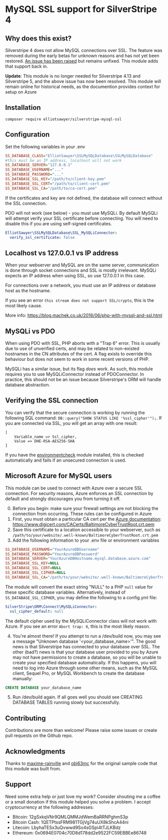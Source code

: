 MySQL SSL support for SilverStripe 4
====================================

Why does this exist?
--------------------
Silverstripe 4 does not allow MySQL connections over SSL. The feature was removed during the early betas for unknown reasons and has not yet been restored. [An issue has been raised](https://github.com/silverstripe/silverstripe-framework/issues/8871) but remains unfixed. This module adds that support back in.

**Update**: This module is no longer needed for Silverstripe 4.13 and Silverstripe 5, and the above issue has now been resolved. This module will remain online for historical needs, as the documention provides context for setup on Azure

Installation
------------
`composer require elliotsawyer/silverstripe-mysql-ssl`

Configuration
-------------
Set the following variables in your .env
```ini
SS_DATABASE_CLASS="ElliotSawyer\SSLMySQLDatabase\SSLMySQLDatabase"
#this must be an IP address, localhost will not work
SS_DATABASE_SERVER="127.0.0.1"
SS_DATABASE_USERNAME="..."
SS_DATABASE_PASSWORD="..."
SS_DATABASE_SSL_KEY="/path/to/client-key.pem"
SS_DATABASE_SSL_CERT="/path/to/client-cert.pem"
SS_DATABASE_SSL_CA="/path/to/ca-cert.pem"
```

If the certificates and key are not defined, the database will connect without the SSL connection.

PDO will not work (see below) - you must use MySQLi. By default MySQLi will attempt verify your SSL certificate before connecting. You will need to disable this if you are using self-signed certificates.
```yml
ElliotSawyer\SSLMySQLDatabase\SSL_MySQLiConnector:
  verify_ssl_certificate: false
```

Localhost vs 127.0.0.1 vs IP address
------------------------------------
When your webserver and MySQL are on the same server, communication is done through socket connections and SSL is mostly irrelevant. MySQLi expects an IP address when using SSL, so use 127.0.0.1 in this case.

For connections over a network, you must use an IP address or database host as the hostname.

If you see an error `this stream does not support SSL/crypto`, this is the most likely cause.

More info: https://blog.machek.co.uk/2016/06/php-with-mysql-and-ssl.html

MySQLi vs PDO
-------------
When using PDO with SSL, PHP aborts with a "Trap 6" error. This is usually due to use of unverified certs, and may be related to non-existed hostnames in the CN attributes of the cert. A flag exists to override this behaviour but does not seem to work in some recent versions of PHP.

MySQLi has a similar issue, but its flag _does_ work. As such, this module requires you to use MySQLiConnector instead of PDOConnector. In practice, this should not be an issue because Silverstripe's ORM will handle database abstraction.


Verifying the SSL connection
----------------------------
You can verify that the secure connection is working by running the following SQL command: `DB::query("SHOW STATUS LIKE '%ssl_cipher'");`. If you are connected via SSL, you will get an array with one result: 
```
[
    Variable_name => Ssl_cipher,
    Value => DHE-RSA-AES256-SHA
]
```

If you have the [environmentcheck](https://github.com/silverstripe/silverstripe-environmentcheck) module installed, this is checked automatically and fails if an unsecured connection is used.

Microsoft Azure for MySQL users
-------------------------------
This module can be used to connect with Azure over a secure SSL connection. For security reasons, Azure enforces an SSL connection by default and strongly discourages you from turning it off. 

0. Before you begin: make sure your firewall settings are not blocking the connection from occurring. These rules can be configured in Azure
1. First, you must obtain a particular CA cert per the [Azure documentation](https://docs.microsoft.com/en-us/azure/mysql/howto-configure-ssl): https://www.digicert.com/CACerts/BaltimoreCyberTrustRoot.crt.pem
2. Save this certificate to a location accessible to your webserver, such as `/path/to/your/website/.well-known/BaltimoreCyberTrustRoot.crt.pem`
3. Add the following information to your .env file or environment variables
```ini
SS_DATABASE_USERNAME="YourAzureDBUsername"
SS_DATABASE_PASSWORD="YourAzureDBPassword"
SS_DATABASE_SERVER="YourAzureDBHostname.mysql.database.azure.com"
SS_DATABASE_SSL_KEY=NULL
SS_DATABASE_SSL_CERT=NULL
SS_DATABASE_SSL_CIPHER=NULL
SS_DATABASE_SSL_CA="/path/to/your/website/.well-known/BaltimoreCyberTrustRoot.crt.pem"
```
The module will convert the exact string "NULL" to a PHP `null` value for these specific database variables. Alternatively, instead of `SS_DATABASE_SSL_CIPHER`, you may define the following to a config.yml file:
```yml
SilverStripe\ORM\Connect\MySQLiConnector:
  ssl_cipher_default: null
```
The default cipher used by the MySQLiConnector class will not work with Azure. If you see an error `Abort trap: 6`, this is the most likely reason.

4. You're almost there! If you attempt to run a /dev/build now, you may see a message "Unknown database '<your_database_name>'". The good news is that Silverstripe has connected to your database over SSL. The other (bad?) news is that your database user provided to you by Azure may not have permissions to create a database, so you will be unable to create your specified database automatically. If this happens, you will need to log into Azure through some other means, such as the MySQL client, Sequel Pro, or MySQL Workbench to create the database manually:
```sql
CREATE DATABASE your_database_name
```
5. Run /dev/build again. If all goes well you should see CREATING DATABASE TABLES running slowly but successfully.

Contributing
------------
Contributions are more than welcome! Please raise some issues or create pull requests on the Github repo.

Acknowledgments
------------
Thanks to [maxime-rainville](https://github.com/maxime-rainville) and [obj63mc](https://github.com/obj63mc) for the original sample code that this module was built from.

Support
--------
Need some extra help or just love my work? Consider shouting me a coffee or a small donation if this module helped you solve a problem. I accept cryptocurrency at the following addresses:
* Bitcoin: 12gSxkqVNr9QMLQMMJdWemBaRRNPghmS3p
* Bitcoin Cash: 1QETPtssFRM981TGjVg74uUX8kShcA44ni
* Litecoin: LbyhaTESx3uQvwwd9So4sGSpi4tTJLKBdz
* Ethereum: 0x0694E0704c70D8d178dd2e9522FC59EBBEe86748
